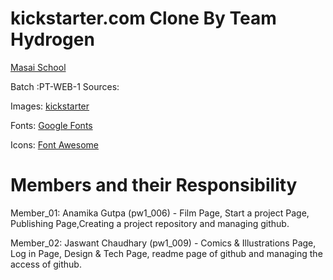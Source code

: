 # kickstarter.com Clone By Team Hydrogen

[Masai School](https://www.google.com/search?client=safari&rls=en&q=masai+school&ie=UTF-8&oe=UTF-8)

Batch :PT-WEB-1
Sources:

Images: [kickstarter](https://www.kickstarter.com)

Fonts: [Google Fonts](https://fonts.google.com)

Icons: [Font Awesome](https://fontawesome.com/v5.15/icons?d=gallery&p=2)

# Members and their Responsibility

  Member_01: Anamika Gutpa (pw1_006) - Film Page, Start a project Page, Publishing Page,Creating a project repository and managing github.

  Member_02: Jaswant Chaudhary (pw1_009) - Comics & Illustrations Page, Log in Page, Design & Tech Page, readme page of github and managing the access of github.
